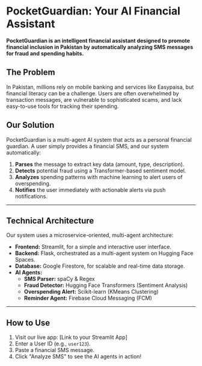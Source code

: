 # PocketGuardian: Your AI Financial Assistant

**PocketGuardian is an intelligent financial assistant designed to promote financial inclusion in Pakistan by automatically analyzing SMS messages for fraud and spending habits.**



## The Problem
In Pakistan, millions rely on mobile banking and services like Easypaisa, but financial literacy can be a challenge. Users are often overwhelmed by transaction messages, are vulnerable to sophisticated scams, and lack easy-to-use tools for tracking their spending.

## Our Solution
PocketGuardian is a multi-agent AI system that acts as a personal financial guardian. A user simply provides a financial SMS, and our system automatically:
1.  **Parses** the message to extract key data (amount, type, description).
2.  **Detects** potential fraud using a Transformer-based sentiment model.
3.  **Analyzes** spending patterns with machine learning to alert users of overspending.
4.  **Notifies** the user immediately with actionable alerts via push notifications.

---

## Technical Architecture
Our system uses a microservice-oriented, multi-agent architecture:
- **Frontend:** Streamlit, for a simple and interactive user interface.
- **Backend:** Flask, orchestrated as a multi-agent system on Hugging Face Spaces.
- **Database:** Google Firestore, for scalable and real-time data storage.
- **AI Agents:**
  - **SMS Parser:** spaCy & Regex
  - **Fraud Detector:** Hugging Face Transformers (Sentiment Analysis)
  - **Overspending Alert:** Scikit-learn (KMeans Clustering)
  - **Reminder Agent:** Firebase Cloud Messaging (FCM)

---

## How to Use
1.  Visit our live app: [Link to your Streamlit App]
2.  Enter a User ID (e.g., `user123`).
3.  Paste a financial SMS message.
4.  Click "Analyze SMS" to see the AI agents in action!
